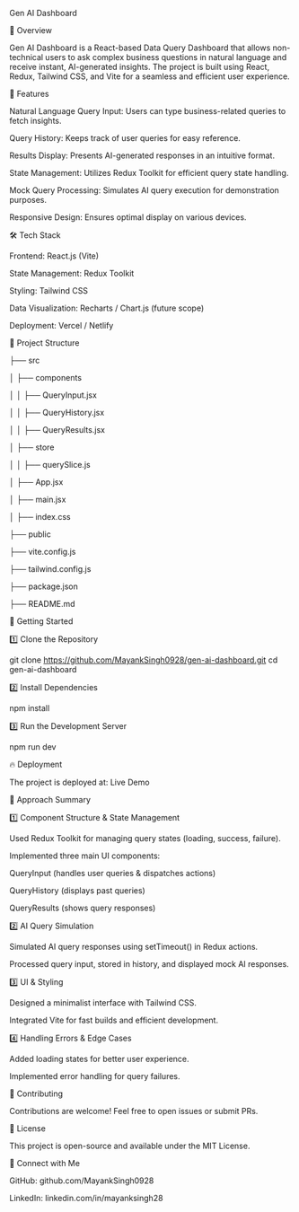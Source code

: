 Gen AI Dashboard

🚀 Overview

Gen AI Dashboard is a React-based Data Query Dashboard that allows non-technical users to ask complex business questions in natural language and receive instant, AI-generated insights. The project is built using React, Redux, Tailwind CSS, and Vite for a seamless and efficient user experience.

🌟 Features

Natural Language Query Input: Users can type business-related queries to fetch insights.

Query History: Keeps track of user queries for easy reference.

Results Display: Presents AI-generated responses in an intuitive format.

State Management: Utilizes Redux Toolkit for efficient query state handling.

Mock Query Processing: Simulates AI query execution for demonstration purposes.

Responsive Design: Ensures optimal display on various devices.

🛠️ Tech Stack

Frontend: React.js (Vite)

State Management: Redux Toolkit

Styling: Tailwind CSS

Data Visualization: Recharts / Chart.js (future scope)

Deployment: Vercel / Netlify

📂 Project Structure

├── src

│   ├── components

│   │   ├── QueryInput.jsx

│   │   ├── QueryHistory.jsx

│   │   ├── QueryResults.jsx

│   ├── store

│   │   ├── querySlice.js

│   ├── App.jsx

│   ├── main.jsx

│   ├── index.css

├── public

├── vite.config.js

├── tailwind.config.js

├── package.json

├── README.md

🚀 Getting Started

1️⃣ Clone the Repository

git clone https://github.com/MayankSingh0928/gen-ai-dashboard.git
cd gen-ai-dashboard

2️⃣ Install Dependencies

npm install

3️⃣ Run the Development Server

npm run dev

🔥 Deployment

The project is deployed at: Live Demo

📌 Approach Summary

1️⃣ Component Structure & State Management

Used Redux Toolkit for managing query states (loading, success, failure).

Implemented three main UI components:

QueryInput (handles user queries & dispatches actions)

QueryHistory (displays past queries)

QueryResults (shows query responses)

2️⃣ AI Query Simulation

Simulated AI query responses using setTimeout() in Redux actions.

Processed query input, stored in history, and displayed mock AI responses.

3️⃣ UI & Styling

Designed a minimalist interface with Tailwind CSS.

Integrated Vite for fast builds and efficient development.

4️⃣ Handling Errors & Edge Cases

Added loading states for better user experience.

Implemented error handling for query failures.

🤝 Contributing

Contributions are welcome! Feel free to open issues or submit PRs.

📜 License

This project is open-source and available under the MIT License.

🔗 Connect with Me

GitHub: github.com/MayankSingh0928 

LinkedIn: linkedin.com/in/mayanksingh28
